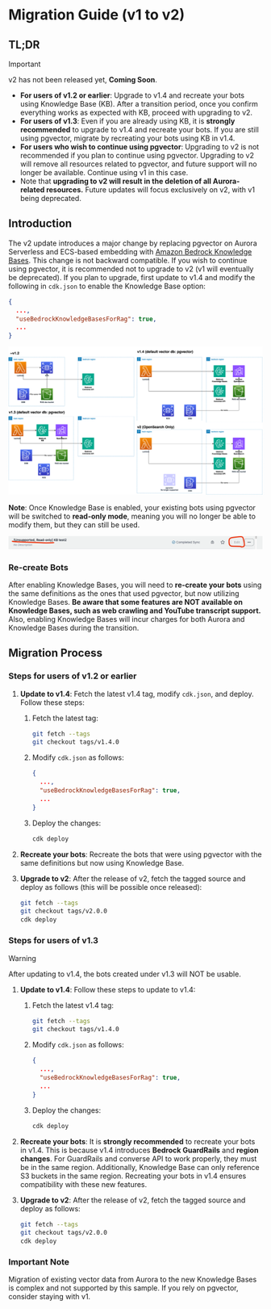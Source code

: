 # Migration Guide (v1 to v2)

## TL;DR

> [!Important]
> v2 has not been released yet, **Coming Soon**.

- **For users of v1.2 or earlier**: Upgrade to v1.4 and recreate your bots using Knowledge Base (KB). After a transition period, once you confirm everything works as expected with KB, proceed with upgrading to v2.
- **For users of v1.3**: Even if you are already using KB, it is **strongly recommended** to upgrade to v1.4 and recreate your bots. If you are still using pgvector, migrate by recreating your bots using KB in v1.4.
- **For users who wish to continue using pgvector**: Upgrading to v2 is not recommended if you plan to continue using pgvector. Upgrading to v2 will remove all resources related to pgvector, and future support will no longer be available. Continue using v1 in this case.
- Note that **upgrading to v2 will result in the deletion of all Aurora-related resources.** Future updates will focus exclusively on v2, with v1 being deprecated.

## Introduction

The v2 update introduces a major change by replacing pgvector on Aurora Serverless and ECS-based embedding with [Amazon Bedrock Knowledge Bases](https://docs.aws.amazon.com/bedrock/latest/userguide/knowledge-base.html). This change is not backward compatible. If you wish to continue using pgvector, it is recommended not to upgrade to v2 (v1 will eventually be deprecated). If you plan to upgrade, first update to v1.4 and modify the following in `cdk.json` to enable the Knowledge Base option:

```json
{
  ...,
  "useBedrockKnowledgeBasesForRag": true,
  ...
}
```

![](../imgs/v1_to_v2_arch.png)

**Note**: Once Knowledge Base is enabled, your existing bots using pgvector will be switched to **read-only mode**, meaning you will no longer be able to modify them, but they can still be used.

![](../imgs/v1_to_v2_readonly_bot.png)

### Re-create Bots

After enabling Knowledge Bases, you will need to **re-create your bots** using the same definitions as the ones that used pgvector, but now utilizing Knowledge Bases. **Be aware that some features are NOT available on Knowledge Bases, such as web crawling and YouTube transcript support.** Also, enabling Knowledge Bases will incur charges for both Aurora and Knowledge Bases during the transition.

## Migration Process

### Steps for users of v1.2 or earlier

1. **Update to v1.4**: Fetch the latest v1.4 tag, modify `cdk.json`, and deploy. Follow these steps:

   1. Fetch the latest tag:
      ```bash
      git fetch --tags
      git checkout tags/v1.4.0
      ```
   2. Modify `cdk.json` as follows:
      ```json
      {
        ...,
        "useBedrockKnowledgeBasesForRag": true,
        ...
      }
      ```
   3. Deploy the changes:
      ```bash
      cdk deploy
      ```

2. **Recreate your bots**: Recreate the bots that were using pgvector with the same definitions but now using Knowledge Base.

3. **Upgrade to v2**: After the release of v2, fetch the tagged source and deploy as follows (this will be possible once released):
   ```bash
   git fetch --tags
   git checkout tags/v2.0.0
   cdk deploy
   ```

### Steps for users of v1.3

> [!Warning]
> After updating to v1.4, the bots created under v1.3 will NOT be usable.

1. **Update to v1.4**: Follow these steps to update to v1.4:

   1. Fetch the latest v1.4 tag:
      ```bash
      git fetch --tags
      git checkout tags/v1.4.0
      ```
   2. Modify `cdk.json` as follows:
      ```json
      {
        ...,
        "useBedrockKnowledgeBasesForRag": true,
        ...
      }
      ```
   3. Deploy the changes:
      ```bash
      cdk deploy
      ```

2. **Recreate your bots**: It is **strongly recommended** to recreate your bots in v1.4. This is because v1.4 introduces **Bedrock GuardRails** and **region changes**. For GuardRails and converse API to work properly, they must be in the same region. Additionally, Knowledge Base can only reference S3 buckets in the same region. Recreating your bots in v1.4 ensures compatibility with these new features.

3. **Upgrade to v2**: After the release of v2, fetch the tagged source and deploy as follows:
   ```bash
   git fetch --tags
   git checkout tags/v2.0.0
   cdk deploy
   ```

### Important Note

Migration of existing vector data from Aurora to the new Knowledge Bases is complex and not supported by this sample. If you rely on pgvector, consider staying with v1.
